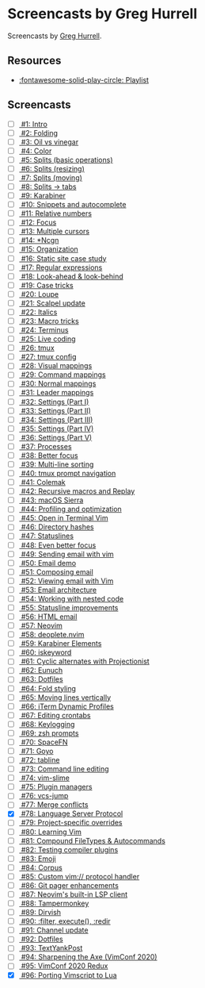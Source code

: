 Screencasts by Greg Hurrell
===

Screencasts by [Greg Hurrell](https://wincent.com/).

Resources
---
- [:fontawesome-solid-play-circle:
    Playlist](https://www.youtube.com/playlist?list=PLwJS-G75vM7kFO-yUkyNphxSIdbi_1NKX)

Screencasts
---

- [ ] [ #1: Intro](https://www.youtube.com/watch?v=MAHC9eZbx4o)
- [ ] [ #2: Folding ](https://www.youtube.com/watch?v=oqYQ7IeDs0E)
- [ ] [ #3: Oil vs vinegar ](https://www.youtube.com/watch?v=OgQW07saWb0)
- [ ] [ #4: Color ](https://www.youtube.com/watch?v=QcOxU1sOOuw)
- [ ] [ #5: Splits (basic operations) ](https://www.youtube.com/watch?v=WrRbLEAgI5M)
- [ ] [ #6: Splits (resizing) ](https://www.youtube.com/watch?v=xSNmu4CQDas)
- [ ] [ #7: Splits (moving) ](https://www.youtube.com/watch?v=mXHVHVYdbuQ)
- [ ] [ #8: Splits → tabs ](https://www.youtube.com/watch?v=uYSN6vVPr6w)
- [ ] [ #9: Karabiner ](https://www.youtube.com/watch?v=YnLL9kUrWk0)
- [ ] [ #10: Snippets and autocomplete ](https://www.youtube.com/watch?v=WeppptWfV-0)
- [ ] [ #11: Relative numbers ](https://www.youtube.com/watch?v=0aEv1Nj0IPg)
- [ ] [ #12: Focus ](https://www.youtube.com/watch?v=1JY7oIlH9g0)
- [ ] [ #13: Multiple cursors ](https://www.youtube.com/watch?v=YwMgnmZNWXA)
- [ ] [ #14: *Ncgn ](https://www.youtube.com/watch?v=7Bx_mLDBtRc)
- [ ] [ #15: Organization ](https://www.youtube.com/watch?v=QGQROe8ACpY)
- [ ] [ #16: Static site case study ](https://www.youtube.com/watch?v=fTyfevqIuJA)
- [ ] [ #17: Regular expressions ](https://www.youtube.com/watch?v=VjOcINs6QWs)
- [ ] [ #18: Look-ahead & look-behind ](https://www.youtube.com/watch?v=sZoQrO4Zzxg)
- [ ] [ #19: Case tricks ](https://www.youtube.com/watch?v=_fDJ84_BLKg)
- [ ] [ #20: Loupe ](https://www.youtube.com/watch?v=Ipkn3tXKrrA)
- [ ] [ #21: Scalpel update ](https://www.youtube.com/watch?v=iNVyCPPYFzc)
- [ ] [ #22: Italics ](https://www.youtube.com/watch?v=n1cKtZfwOgQ)
- [ ] [ #23: Macro tricks ](https://www.youtube.com/watch?v=vLqfkEl4T_U)
- [ ] [ #24: Terminus ](https://www.youtube.com/watch?v=wRII9nHCixU)
- [ ] [ #25: Live coding ](https://www.youtube.com/watch?v=T8z0E_1wrvI)
- [ ] [ #26: tmux ](https://www.youtube.com/watch?v=ogeVqNOStQs)
- [ ] [ #27: tmux config ](https://www.youtube.com/watch?v=N0RL_J0LT9A)
- [ ] [ #28: Visual mappings ](https://www.youtube.com/watch?v=dWkV9ZfBg5g)
- [ ] [ #29: Command mappings ](https://www.youtube.com/watch?v=2svdeMGyw7A)
- [ ] [ #30: Normal mappings ](https://www.youtube.com/watch?v=FTzzObIq1EI)
- [ ] [ #31: Leader mappings ](https://www.youtube.com/watch?v=BOdTsZ7jg-M)
- [ ] [ #32: Settings (Part I) ](https://www.youtube.com/watch?v=rKHEAy2sy9A)
- [ ] [ #33: Settings (Part II) ](https://www.youtube.com/watch?v=PYketjc9aus)
- [ ] [ #34: Settings (Part III) ](https://www.youtube.com/watch?v=BvjcW885uHw)
- [ ] [ #35: Settings (Part IV) ](https://www.youtube.com/watch?v=cu4EydV9zNk)
- [ ] [ #36: Settings (Part V) ](https://www.youtube.com/watch?v=fm33-Pas7vI)
- [ ] [ #37: Processes ](https://www.youtube.com/watch?v=SW-dKIO3IOI)
- [ ] [ #38: Better focus ](https://www.youtube.com/watch?v=Dzbw_9rI-Yg)
- [ ] [ #39: Multi-line sorting ](https://www.youtube.com/watch?v=1vZmJa0Xi1Q)
- [ ] [ #40: tmux prompt navigation ](https://www.youtube.com/watch?v=uglorjY0Ntg)
- [ ] [ #41: Colemak ](https://www.youtube.com/watch?v=xlqDCY05Hpk)
- [ ] [ #42: Recursive macros and Replay ](https://www.youtube.com/watch?v=7GpwgbK_Ei0)
- [ ] [ #43: macOS Sierra ](https://www.youtube.com/watch?v=A_jF7fDMg7Y)
- [ ] [ #44: Profiling and optimization ](https://www.youtube.com/watch?v=wQ9uB8I0cCg)
- [ ] [ #45: Open in Terminal Vim ](https://www.youtube.com/watch?v=DBUuhvS8nZ8)
- [ ] [ #46: Directory hashes ](https://www.youtube.com/watch?v=FWIZhzy-RJs)
- [ ] [ #47: Statuslines ](https://www.youtube.com/watch?v=Bsg-43PitrM)
- [ ] [ #48: Even better focus ](https://www.youtube.com/watch?v=ujFFdXe3HtI)
- [ ] [ #49: Sending email with vim ](https://www.youtube.com/watch?v=VBLh56J89do)
- [ ] [ #50: Email demo ](https://www.youtube.com/watch?v=19h34aP-fN4)
- [ ] [ #51: Composing email ](https://www.youtube.com/watch?v=9zffUQsbxgE)
- [ ] [ #52: Viewing email with Vim ](https://www.youtube.com/watch?v=YH3MnY52e9c)
- [ ] [ #53: Email architecture ](https://www.youtube.com/watch?v=obY1um6ehDM)
- [ ] [ #54: Working with nested code ](https://www.youtube.com/watch?v=YYeuRJ9nzG0)
- [ ] [ #55: Statusline improvements ](https://www.youtube.com/watch?v=hdgovJPDXV8)
- [ ] [ #56: HTML email ](https://www.youtube.com/watch?v=blqvk-eth3E)
- [ ] [ #57: Neovim ](https://www.youtube.com/watch?v=vOO6XTeSVao)
- [ ] [ #58: deoplete.nvim ](https://www.youtube.com/watch?v=BNnSjJOpXDk)
- [ ] [ #59: Karabiner Elements ](https://www.youtube.com/watch?v=f-bvmPYqZkM)
- [ ] [ #60: iskeyword ](https://www.youtube.com/watch?v=VHPY6bUboAQ)
- [ ] [ #61: Cyclic alternates with Projectionist ](https://www.youtube.com/watch?v=3jDafvUESbs)
- [ ] [ #62: Eunuch ](https://www.youtube.com/watch?v=Av2pDIY7nRY)
- [ ] [ #63: Dotfiles ](https://www.youtube.com/watch?v=__0Dquj7y9g)
- [ ] [ #64: Fold styling ](https://www.youtube.com/watch?v=AoHckHMogbk)
- [ ] [ #65: Moving lines vertically ](https://www.youtube.com/watch?v=X5IAdaN6IwM)
- [ ] [ #66: iTerm Dynamic Profiles ](https://www.youtube.com/watch?v=QsLQEpTAXqo)
- [ ] [ #67: Editing crontabs ](https://www.youtube.com/watch?v=1hmJgOZ664A)
- [ ] [ #68: Keylogging ](https://www.youtube.com/watch?v=SCD2h3AT-EM)
- [ ] [ #69: zsh prompts ](https://www.youtube.com/watch?v=yE9g-lVPrnY)
- [ ] [ #70: SpaceFN ](https://www.youtube.com/watch?v=DINWg9X8MNg)
- [ ] [ #71: Goyo ](https://www.youtube.com/watch?v=ZUq4WnoOWK0)
- [ ] [ #72: tabline ](https://www.youtube.com/watch?v=uD0uot7RPGk)
- [ ] [ #73: Command line editing ](https://www.youtube.com/watch?v=mz9LBUteKNo)
- [ ] [ #74: vim-slime ](https://www.youtube.com/watch?v=22RO1gkKtzo)
- [ ] [ #75: Plugin managers ](https://www.youtube.com/watch?v=X2_R3uxDN6g)
- [ ] [ #76: vcs-jump ](https://www.youtube.com/watch?v=zKwsWIMfs24)
- [ ] [ #77: Merge conflicts ](https://www.youtube.com/watch?v=5yAnbYNqU5A)
- [x] [ #78: Language Server Protocol ](https://www.youtube.com/watch?v=8PZZkIr5Dcc)
- [ ] [ #79: Project-specific overrides ](https://www.youtube.com/watch?v=ifA8iw42vwI)
- [ ] [ #80: Learning Vim ](https://www.youtube.com/watch?v=ravIz1VXTTk)
- [ ] [ #81: Compound FileTypes & Autocommands ](https://www.youtube.com/watch?v=Rleend27tes)
- [ ] [ #82: Testing compiler plugins ](https://www.youtube.com/watch?v=jaFVNdSJkFI)
- [ ] [ #83: Emoji ](https://www.youtube.com/watch?v=F91VWOelFNE)
- [ ] [ #84: Corpus ](https://www.youtube.com/watch?v=KRlNBcYw74I)
- [ ] [ #85: Custom vim:// protocol handler ](https://www.youtube.com/watch?v=nwOqQeKcx1E)
- [ ] [ #86: Git pager enhancements ](https://www.youtube.com/watch?v=Mv_oKbjRT_s)
- [ ] [ #87: Neovim's built-in LSP client ](https://www.youtube.com/watch?v=3jl8a5Wo2l0)
- [ ] [ #88: Tampermonkey ](https://www.youtube.com/watch?v=CtGT_l7TMe4)
- [ ] [ #89: Dirvish ](https://www.youtube.com/watch?v=ILpdtL-4gv0)
- [ ] [ #90: :filter, execute(), :redir ](https://www.youtube.com/watch?v=7lQsVFukbns)
- [ ] [ #91: Channel update ](https://www.youtube.com/watch?v=pIlpO6mDNyQ)
- [ ] [ #92: Dotfiles ](https://www.youtube.com/watch?v=M25oA2x66Kw)
- [ ] [ #93: TextYankPost ](https://www.youtube.com/watch?v=LLfeDkm-JUc)
- [ ] [ #94: Sharpening the Axe (VimConf 2020) ](https://www.youtube.com/watch?v=iEShYRRVZOE)
- [ ] [ #95: VimConf 2020 Redux ](https://www.youtube.com/watch?v=EhnE8I4OO1E)
- [x] [ #96: Porting Vimscript to Lua ](https://www.youtube.com/watch?v=kmsKO0hfHx8)
